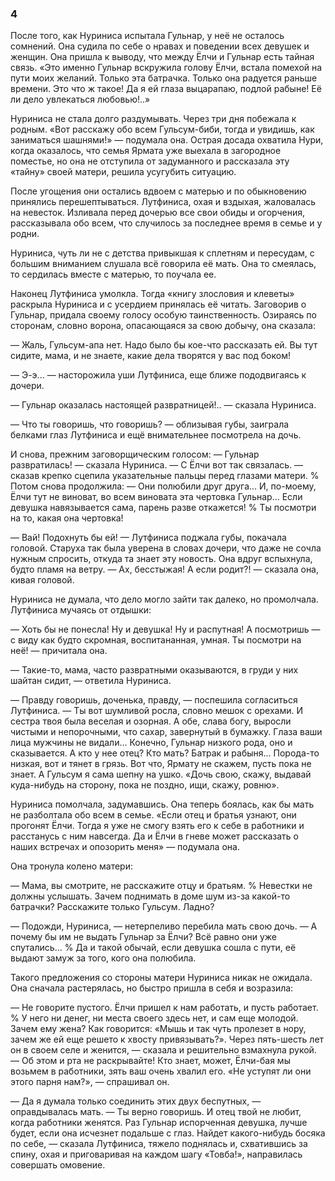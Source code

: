 ### 4

После того, как Нуриниса испытала Гульнар, у неё не осталось сомнений.
Она судила по себе о нравах и поведении всех девушек и женщин.
Она пришла к выводу, что между Ёлчи и Гульнар есть тайная связь.
«Это именно Гульнар вскружила голову Ёлчи, встала помехой на пути моих желаний.
Только эта батрачка.
Только она радуется раньше времени.
Это что ж такое!
Да я ей глаза выцарапаю, подлой рабыне!
Её ли дело увлекаться любовью!..»

Нуриниса не стала долго раздумывать.
Через три дня побежала к родным.
«Вот расскажу обо всем Гульсум-биби, тогда и увидишь, как заниматься шашнями!» — подумала она.
Острая досада охватила Нури, когда оказалось, что семья Ярмата уже выехала в загородное поместье, но она не отступила от задуманного и рассказала эту «тайну» своей матери, решила усугубить ситуацию.

После угощения они остались вдвоем с матерью и по обыкновению принялись перешептываться.
Лутфиниса, охая и вздыхая, жаловалась на невесток.
Изливала перед дочерью все свои обиды и огорчения, рассказывала обо всем, что случилось за последнее время в семье и у родни.

Нуриниса, чуть ли не с детства привыкшая к сплетням и пересудам, с большим вниманием слушала всё говорила её мать.
Она то смеялась, то сердилась вместе с матерью, то поучала ее.

Наконец Лутфиниса умолкла.
Тогда «книгу злословия и клеветы» раскрыла Нуриниса и с усердием принялась её читать.
Заговорив о Гульнар, придала своему голосу особую таинственность.
Озираясь по сторонам, словно ворона, опасающаяся за свою добычу, она сказала:

— Жаль, Гульсум-апа нет.
Надо было бы кое-что рассказать ей.
Вы тут сидите, мама, и не знаете, какие дела творятся у вас под боком!

— Э-э... — насторожила уши Лутфиниса, еще ближе пододвигаясь к дочери.

— Гульнар оказалась настоящей развратницей!.. — сказала Нуриниса.

— Что ты говоришь, что говоришь? — облизывая губы, заиграла белками глаз Лутфиниса и ещё внимательнее посмотрела на дочь.

И снова, прежним заговорщическим голосом:
— Гульнар развратилась! — сказала Нуриниса.
— С Ёлчи вот так связалась. — сказав крепко сцепила указательные пальцы перед глазами матери.
% Потом снова продолжила:
— Они полюбили друг друга…
И, по-моему, Ёлчи тут не виноват, во всем виновата эта чертовка Гульнар...
Если девушка навязывается сама, парень разве откажется!
% Ты посмотри на то, какая она чертовка!

— Вай!
Подохнуть бы ей! — Лутфиниса поджала губы, покачала головой.
Старуха так была уверена в словах дочери, что даже не сочла нужным спросить, откуда та знает эту новость.
Она вдруг вспыхнула, будто пламя на ветру.
— Ах, бесстыжая!
А если родит?! — сказала она, кивая головой.

Нуриниса не думала, что дело могло зайти так далеко, но промолчала.
Лутфиниса мучаясь от отдышки:

— Хоть бы не понесла!
Ну и девушка!
Ну и распутная!
А посмотришь — с виду как будто скромная, воспитананная, умная.
Ты посмотри на неё! — причитала она.

— Такие-то, мама, часто развратными оказываются, в груди у них шайтан сидит, — ответила Нуриниса.

— Правду говоришь, доченька, правду, — поспешила согласиться Лутфиниса.
— Ты вот шумливой росла, словно мешок с орехами.
И сестра твоя была веселая и озорная.
А обе, слава богу, выросли чистыми и непорочными, что сахар, завернутый в бумажку.
Глаза ваши лица мужчины не видали…
Конечно, Гульнар низкого рода, оно и сказывается.
А кто у нее отец?
Кто мать?
Батрак и рабыня…
Порода-то низкая, вот и тянет в грязь.
Вот что, Ярмату не скажем, пусть пока не знает.
А Гульсум я сама шепну на ушко.
«Дочь свою, скажу, выдавай куда-нибудь на сторону, пока не поздно, ищи, скажу, ровню».

Нуриниса помолчала, задумавшись.
Она теперь боялась, как бы мать не разболтала обо всем в семье.
«Если отец и братья узнают, они прогонят Ёлчи.
Тогда я уже не смогу взять его к себе в работники и расстанусь с ним навсегда.
Да и Ёлчи в гневе может рассказать о наших встречах и опозорить меня» — подумала она.

Она тронула колено матери:

— Мама, вы смотрите, не расскажите отцу и братьям.
% Невестки не должны услышать.
Зачем поднимать в доме шум из-за какой-то батрачки?
Расскажите только Гульсум.
Ладно?

— Подожди, Нуриниса, — нетерпеливо перебила мать свою дочь.
— А почему бы им не выдать Гульнар за Ёлчи?
Всё равно они уже спутались...
% Да и такой обычай, если девушка сошла с пути, её выдают замуж за того, кого она полюбила.

Такого предложения со стороны матери Нуриниса никак не ожидала.
Она сначала растерялась, но быстро пришла в себя и возразила:

— Не говорите пустого.
Ёлчи пришел к нам работать, и пусть работает.
% У него ни денег, ни места своего здесь нет, и сам еще молодой.
Зачем ему жена?
Как говорится:
«Мышь и так чуть пролезет в нору, зачем же ей еще решето к хвосту привязывать?».
Через пять-шесть лет он в своем селе и женится, — сказала и решительно взмахнула рукой.
— Об этом и рта не раскрывайте!
Кто знает, может, Ёлчи-бая мы возьмем в работники, зять ваш очень хвалил его.
«Не уступят ли они этого парня нам?», — спрашивал он.

— Да я думала только соединить этих двух беспутных, — оправдывалась мать.
— Ты верно говоришь.
И отец твой не любит, когда работники женятся.
Раз Гульнар испорченная девушка, лучше будет, если она исчезнет подальше с глаз.
Найдет какого-нибудь босяка по себе, — сказала Лутфиниса, тяжело поднялась и, схватившись за спину, охая и приговаривая на каждом шагу «Товба!», направилась совершать омовение.
